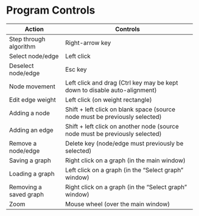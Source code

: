 # Program Controls
 
| Action  | Controls |
| ------------- | ------------- |
| Step through algorithm  | Right-arrow key  |
| Select node/edge  | Left click  |
| Deselect node/edge  | Esc key  |
| Node movement  | Left click and drag (Ctrl key may be kept down to disable auto-alignment) |
| Edit edge weight  | Left click (on weight rectangle)  |
| Adding a node  | Shift + left click on blank space (source node must be previously selected)  |
| Adding an edge  | Shift + left click on another node (source node must be previously selected)  |
| Remove a node/edge  | Delete key (node/edge must previously be selected)  |
| Saving a graph  | Right click on a graph (in the main window)  |
| Loading a graph  | Left click on a graph (in the “Select graph” window)  |
| Removing a saved graph  | Right click on a graph (in the “Select graph” window)  |
| Zoom  | Mouse wheel (over the main window)  |  
